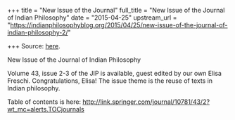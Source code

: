 +++
title = "New Issue of the Journal"
full_title = "New Issue of the Journal of Indian Philosophy"
date = "2015-04-25"
upstream_url = "https://indianphilosophyblog.org/2015/04/25/new-issue-of-the-journal-of-indian-philosophy-2/"

+++
Source: [here](https://indianphilosophyblog.org/2015/04/25/new-issue-of-the-journal-of-indian-philosophy-2/).

New Issue of the Journal of Indian Philosophy

Volume 43, issue 2-3 of the JIP is available, guest edited by our own
Elisa Freschi. Congratulations, Elisa! The issue theme is the reuse of
texts in Indian philosophy.

Table of contents is here:
<http://link.springer.com/journal/10781/43/2?wt_mc=alerts.TOCjournals>
